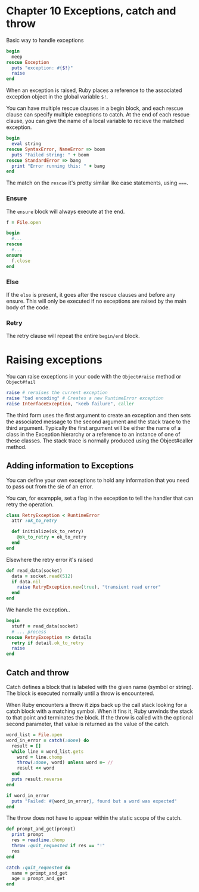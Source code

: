# Chapter 10 Exceptions, catch and throw

Basic way to handle exceptions

```ruby
begin
  meep
rescue Exception
  puts "exception: #{$!}"
  raise
end
```

When an exception is raised, Ruby places a reference to the associated exception object
in the global variable `$!`.

You can have multiple rescue clauses in a begin block, and each rescue clause can specify
multiple exceptions to catch.
At the end of each rescue clause, you can give the name of a local variable to recieve the
matched exception.

```ruby
begin
  eval string
rescue SyntaxError, NameError => boom
  puts "Failed string: " + boom
rescue StandardError => bang
  print "Error running this: " + bang
end
```

The match on the `rescue` it's pretty similar like case statements, using `===`.

### Ensure

The `ensure` block will always execute at the end.

```ruby
f = File.open

begin
  #...
rescue
  #...
ensure
  f.close
end
```

### Else

If the `else` is present, it goes after the rescue clauses and before any ensure.
This will only be executed if no exceptions are raised by the main body of the code.

### Retry

The retry clause will repeat the entire `begin/end` block.

# Raising exceptions

You can raise exceptions in your code with the `Object#raise` method or `Object#fail`

```ruby
raise # reraises the current exception
raise "bad encoding" # Creates a new RuntimeError exception
raise InterfaceException, "keeb failure", caller
```

The third form uses the first argument to create an exception and then sets the associated
message to the second argument and the stack trace to the third argument. Typically the
first argument will be either the name of a class in the Exception hierarchy or a reference to
an instance of one of these classes. The stack trace is normally produced using the Object#caller
method.

## Adding information to Exceptions

You can define your own exceptions to hold any information that you need to pass out from the sie of an error.

You can, for exampple, set a flag in the exception to tell the handler that can retry the operation.

```ruby
class RetryException < RuntimeError
  attr :ok_to_retry

  def initialize(ok_to_retry)
    @ok_to_retry = ok_to_retry
  end
end
```

Elsewhere the retry error it's raised

```ruby
def read_data(socket)
  data = socket.read(512)
  if data.nil
    raise RetryException.new(true), "transient read error"
  end
end
```

We handle the exception..

```ruby
begin
  stuff = read_data(socket)
  # ... process
rescue RetryException => details
  retry if detail.ok_to_retry
  raise
end
```

## Catch and throw

Catch defines a block that is labeled with the given name (symbol or string).
The block is executed normally until a throw is encountered.

When Ruby encounters a throw it zips back up the call stack looking for a catch block with
a matching symbol. When it fins it, Ruby unwinds the stack to that point and terminates the block.
If the throw is called with the optional second parameter, that value is returned as the value
of the catch.

```ruby
word_list = File.open
word_in_error = catch(:done) do
  result = []
  while line = word_list.gets
    word = line.chomp
    throw(:done, word) unless word =~ //
    result << word
  end
  puts result.reverse
end

if word_in_error
  puts "Failed: #{word_in_error}, found but a word was expected"
end
```

The throw does not have to appear within the static scope of the catch.

```ruby
def prompt_and_get(prompt)
  print prompt
  res = readline.chomp
  throw :quit_requested if res == "!"
  res
end

catch :quit_requested do
  name = prompt_and_get
  age = prompt_and_get
end
```
